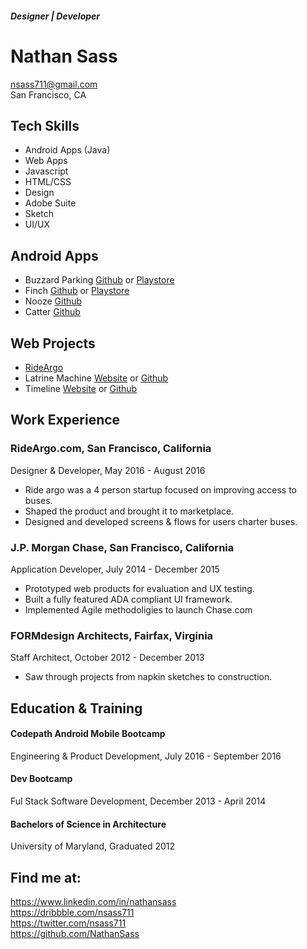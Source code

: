 ##### Designer | Developer
# Nathan Sass
nsass711@gmail.com  
San Francisco, CA   
  
  
  
## Tech Skills
 - Android Apps (Java)
 - Web Apps
 - Javascript
 - HTML/CSS
 - Design
 - Adobe Suite
 - Sketch
 - UI/UX
  
  
  
## Android Apps
  - Buzzard Parking [Github](https://github.com/BuzzardParking/buzzard-android) or [Playstore](https://play.google.com/store/apps/details?id=com.buzzardparking.buzzard)
  - Finch [Github](https://github.com/NathanSass/Finch) or [Playstore](https://play.google.com/store/apps/details?id=com.nathansass.finch)
  - Nooze [Github](https://github.com/NathanSass/Nooze)
  - Catter [Github](https://github.com/NathanSass/Catter)
  
   
   
## Web Projects
 - [RideArgo](https://rideargo.com)  
 - Latrine Machine [Website](https://young-dusk-3643.herokuapp.com/) or [Github](https://github.com/NathanSass/adaRR)
 - Timeline [Website](http://nathansass.github.io/Life-Timeline/) or [Github](https://github.com/NathanSass/Life-Timeline) 
   
   
   
## Work Experience
### RideArgo.com, San Francisco, California
Designer & Developer, May 2016 - August 2016
- Ride argo was a 4 person startup focused on improving access to buses.  
- Shaped the product and brought it to marketplace.  
- Designed and developed screens & flows for users charter buses.

### J.P. Morgan Chase, San Francisco, California
Application Developer,  July 2014 - December 2015
- Prototyped web products for evaluation and UX testing.
- Built a fully featured ADA compliant UI framework.
- Implemented Agile methodoligies to launch Chase.com

### FORMdesign Architects, Fairfax, Virginia
Staff Architect, October 2012 - December 2013
- Saw through projects from napkin sketches to construction.
  
   
   
## Education & Training

#### Codepath Android Mobile Bootcamp
Engineering & Product Development,  July 2016 - September 2016

#### Dev Bootcamp
Ful Stack Software Development, December 2013 - April 2014

#### Bachelors of Science in Architecture
University of Maryland, Graduated 2012
  
   
   
## Find me at:
https://www.linkedin.com/in/nathansass  
https://dribbble.com/nsass711  
https://twitter.com/nsass711  
https://github.com/NathanSass
